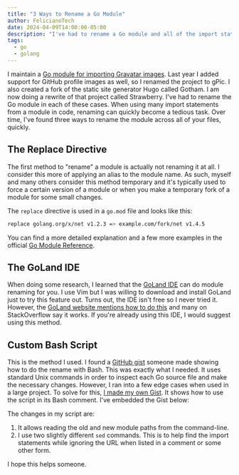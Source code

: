 ```yaml
---
title: "3 Ways to Rename a Go Module"
author: FelicianoTech
date: 2024-04-09T14:00:00-05:00
description: "I've had to rename a Go module and all of the import statements a few times now, so I figured I might as well document it."
tags:
  - go
  - golang
---
```


I maintain a [Go module for importing Gravatar images](https://github.com/gopherlibs/gpic).
Last year I added support for GitHub profile images as well, so I renamed the project to gPic.
I also created a fork of the static site generator Hugo called Gotham.
I am now doing a rewrite of that project called Strawberry.
I've had to rename the Go module in each of these cases.
When using many import statements from a module in code, renaming can quickly become a tedious task.
Over time, I've found three ways to rename the module across all of your files, quickly.


## The Replace Directive

The first method to "rename" a module is actually not renaming it at all.
I consider this more of applying an alias to the module name.
As such, myself and many others consider this method temporary and it's typically used to force a certain version of a module or when you make a temporary fork of a module for some small changes.

The `replace` directive is used in a `go.mod` file and looks like this:

```bash
replace golang.org/x/net v1.2.3 => example.com/fork/net v1.4.5
```

You can find a more detailed explanation and a few more examples in the official [Go Module Reference](https://go.dev/ref/mod#go-mod-file-replace).


## The GoLand IDE

When doing some research, I learned that the [GoLand IDE](https://www.jetbrains.com/go/) can do module renaming for you.
I use Vim but I was willing to download and install GoLand just to try this feature out.
Turns out, the IDE isn't free so I never tried it.
However, the [GoLand website mentions how to do this](https://www.jetbrains.com/help/go/rename-refactorings.html#rename_go_modules_names) and many on StackOverflow say it works.
If you're already using this IDE, I would suggest using this method.


## Custom Bash Script

This is the method I used.
I found a [GitHub gist](https://gist.github.com/iamucil/7578dc7df7d72e1d78c8f5543db3fbcc) someone made showing how to do the rename with Bash.
This was exactly what I needed.
It uses standard Unix commands in order to inspect each Go source file and make the necessary changes.
However, I ran into a few edge cases when used in a large project.
To solve for this, [I made my own Gist](https://gist.github.com/felicianotech/b5f72b5b1606560033422e452bfc0dda).
It shows how to use the script in its Bash comment.
I've embedded the Gist below:

<script src="https://gist.github.com/felicianotech/b5f72b5b1606560033422e452bfc0dda.js"></script>

The changes in my script are:

1. It allows reading the old and new module paths from the command-line.
1. I use two slightly different `sed` commands. This is to help find the import statements while ignoring the URL when listed in a comment or some other form.

I hope this helps someone.
